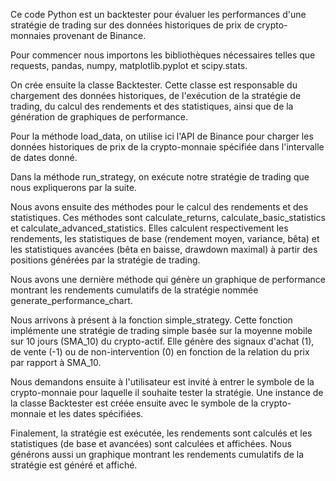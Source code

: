 Ce code Python est un backtester pour évaluer les performances d'une stratégie de trading sur des données historiques de prix de crypto-monnaies provenant de Binance.  

Pour commencer nous importons les bibliothèques nécessaires telles que requests, pandas, numpy, matplotlib.pyplot et scipy.stats.

On crée ensuite la classe Backtester. Cette classe est responsable du chargement des données historiques, de l'exécution de la stratégie de trading, du calcul des rendements et des statistiques, ainsi que de la génération de graphiques de performance. 

Pour la méthode load_data, on utilise ici l'API de Binance pour charger les données historiques de prix de la crypto-monnaie spécifiée dans l'intervalle de dates donné. 

Dans la méthode run_strategy, on exécute notre stratégie de trading que nous expliquerons par la suite. 

Nous avons ensuite des méthodes pour le calcul des rendements et des statistiques. Ces méthodes sont calculate_returns, calculate_basic_statistics et calculate_advanced_statistics. Elles calculent respectivement les rendements, les statistiques de base (rendement moyen, variance, bêta) et les statistiques avancées (bêta en baisse, drawdown maximal) à partir des positions générées par la stratégie de trading. 

Nous avons une dernière méthode qui génère un graphique de performance montrant les rendements cumulatifs de la stratégie nommée generate_performance_chart.

Nous arrivons à présent à la fonction simple_strategy. Cette fonction implémente une stratégie de trading simple basée sur la moyenne mobile sur 10 jours (SMA_10) du crypto-actif. Elle génère des signaux d'achat (1), de vente (-1) ou de non-intervention (0) en fonction de la relation du prix par rapport à SMA_10.

Nous demandons ensuite à l'utilisateur est invité à entrer le symbole de la crypto-monnaie pour laquelle il souhaite tester la stratégie. Une instance de la classe Backtester est créée ensuite avec le symbole de la crypto-monnaie et les dates spécifiées.

Finalement, la stratégie est exécutée, les rendements sont calculés et les statistiques (de base et avancées) sont calculées et affichées. Nous générons aussi un graphique montrant les rendements cumulatifs de la stratégie est généré et affiché.
